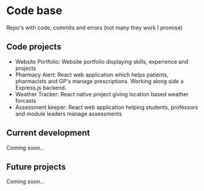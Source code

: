 # Code base

 Repo's with code, commits and errors (not many they work I promise)

## Code projects

- Website Portfolio: Website portfolio displaying skills, experience and projects
- Pharmacy Alert: React web application which helps patients, pharmacists and GP's manage prescriptions. Working along side a Express.js backend. 
- Weather Tracker: React native project giving location based weather forcasts
- Assessment keeper: React web application helping students, professors and module leaders manage assessments

## Current development 

Coming soon...

## Future projects

Coming soon...
